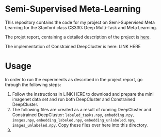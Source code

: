 # Semi-Supervised Meta-Learning

This repository contains the code for my project on Semi-Supervised Meta Learning for the Stanford class CS330: Deep Multi-Task and Meta Learning.

The projet report, containing a detailed description of the project is [here](report).

The implementation of Constrained DeepCluster is here: LINK HERE

# Usage

In order to run the experiments as described in the project report, go through the following steps:

1. Follow the instructions in LINK HERE to download and prepare the mini imagenet data set and run both DeepCluster and Constrained DeepCluster.
2. The following files are created as a result of running DeepCluster and Constrained DeepCluster: `labeled_tasks.npy`, `embedding.npy`, `images.npy`, `embedding_labeled.npy`, `embedding_unlabeled.npy`, `images_unlabeled.npy`. Copy these files over here into this directory.
3. 
